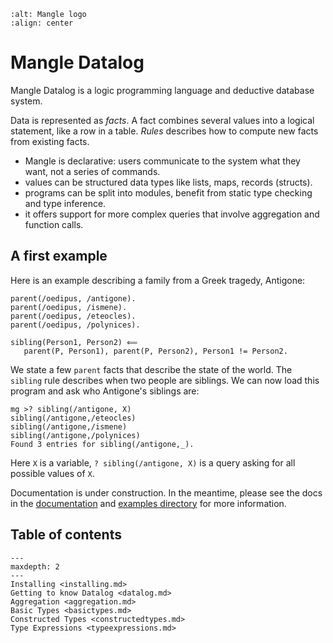 ```{image} mangle_logo.png
:alt: Mangle logo
:align: center
```

# Mangle Datalog

Mangle Datalog is a logic programming language and deductive database system.

Data is represented as *facts*. A fact combines several values into a
logical statement, like a row in a table. *Rules* describes how to compute new
facts from existing facts.

* Mangle is declarative: users communicate to the system what they want, not a series of commands.
* values can be structured data types like lists, maps, records (structs).
* programs can be split into modules, benefit from static type checking and
type inference.
* it offers support for more complex queries that involve aggregation and function calls.

## A first example

Here is an example describing a family from a Greek tragedy, Antigone:

```cplint
parent(/oedipus, /antigone).
parent(/oedipus, /ismene).
parent(/oedipus, /eteocles).
parent(/oedipus, /polynices).

sibling(Person1, Person2) ⟸
   parent(P, Person1), parent(P, Person2), Person1 != Person2.
```

We state a few `parent` facts that describe the state of the world.
The `sibling` rule describes when two people are siblings.
We can now load this program and ask who Antigone's siblings are:

```cplint
mg >? sibling(/antigone, X)
sibling(/antigone,/eteocles)
sibling(/antigone,/ismene)
sibling(/antigone,/polynices)
Found 3 entries for sibling(/antigone,_).
```

Here `X` is a variable, `? sibling(/antigone, X)` is a query asking
for all possible values of `X`.

Documentation is under construction. In the meantime, please see the docs
in the [documentation](https://github.com/google/mangle/blob/main/docs/README.md)
and [examples directory](https://github.com/google/mangle/tree/main/examples)
for more information.

## Table of contents

```{toctree}
---
maxdepth: 2
---
Installing <installing.md>
Getting to know Datalog <datalog.md>
Aggregation <aggregation.md>
Basic Types <basictypes.md>
Constructed Types <constructedtypes.md>
Type Expressions <typeexpressions.md>
